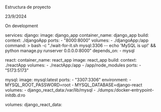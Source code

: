 Estructura de proyecto 

23/9/2024 

On development




services:
  django:
    image: django_app
    container_name: django_app
    build:
      context: ./djangoApp
    ports:
      - "8000:8000"
    volumes:
      - ./djangoApp:/app
    command: >
      bash -c "./wait-for-it.sh mysql:3306 -- echo 'MySQL is up!' && python manage.py runserver 0.0.0.0:8000"
    depends_on:
      - mysql

  react:
    container_name: react_app
    image: react_app
    build:
      context: ./reactApp
    volumes:
      - ./reactApp:/app
      - /app/node_modules
    ports:
      - "5173:5173"

  mysql:
    image: mysql:latest
    ports:
      - "3307:3306"
    environment:
      - MYSQL_ROOT_PASSWORD=root
      - MYSQL_DATABASE=django-react
    volumes:
      - django_react_data:/var/lib/mysql
      - ./dumps:/docker-entrypoint-initdb.d:ro

volumes:
  django_react_data:
